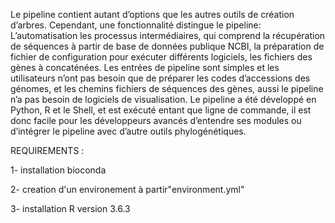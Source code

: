 

Le pipeline contient autant d’options que les autres outils de
création d’arbres.
 Cependant, une fonctionnalité distingue le pipeline: L’automatisation les processus intermédiaires, qui comprend la récupération de séquences à partir de base de données publique NCBI, la préparation de fichier de configuration pour exécuter différents logiciels, les fichiers des gènes à concaténées. Les entrées de pipeline sont simples et les utilisateurs n’ont pas besoin que de
préparer les codes d’accessions des génomes, et les chemins fichiers
de séquences des gènes, aussi le pipeline n’a pas besoin de logiciels
de visualisation.
Le pipeline a été développé en Python, R et le Shell, et est exécuté
entant que ligne de commande, il est donc facile pour les développeurs
avancés d’entendre ses modules ou d’intégrer le pipeline avec d’autre
outils phylogénétiques.
 
REQUIREMENTS : 

1- installation bioconda 

2- creation d'un environement à partir"environment.yml"

3- installation R version 3.6.3 

